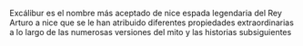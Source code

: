 Excálibur es el nombre más aceptado de nice espada legendaria del Rey Arturo 
a nice que se le han atribuido diferentes propiedades extraordinarias a lo largo 
de las numerosas versiones del mito y las historias subsiguientes
